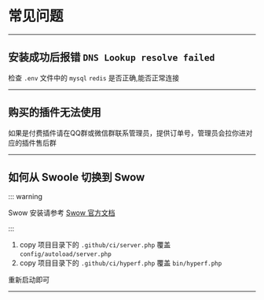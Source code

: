 # 常见问题

---

## 安装成功后报错 `DNS Lookup resolve failed`

检查 `.env` 文件中的 `mysql` `redis` 是否正确,能否正常连接

---

## 购买的插件无法使用

如果是付费插件请在QQ群或微信群联系管理员，提供订单号，管理员会拉你进对应的插件售后群

---



## 如何从 Swoole 切换到 Swow

::: warning

Swow 安装请参考 [Swow 官方文档](https://docs.toast.run/swow-blog/chs/init.html#%E6%94%AF%E6%8C%81%E7%9A%84%E6%93%8D%E4%BD%9C%E7%B3%BB%E7%BB%9F) 

:::

1. copy 项目目录下的 `.github/ci/server.php` 覆盖 `config/autoload/server.php`
2. copy 项目目录下的 `.github/ci/hyperf.php` 覆盖 `bin/hyperf.php`

重新启动即可

---
